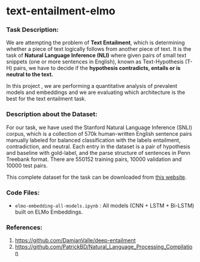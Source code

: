 # text-entailment-elmo


### Task Description:

We are attempting the problem of **Text Entailment**, which is determining whether a piece of text logically follows from another piece of text. It is the task of **Natural Language Inference (NLI)** where given pairs of small text snippets (one or more sentences in English), known as Text-Hypothesis (T-H) pairs, we have to decide if the **hypothesis contradicts, entails or is neutral to the text.** 

In this project , we are performing a quantitative analysis of prevalent models and embeddings and we are evaluating which architecture is the best for the text entailment task. 

### Description about the Dataset:

For our task, we have used the Stanford Natural Language Inference (SNLI) corpus, which is a collection of 570k human-written English sentence pairs manually labeled for balanced classification with the labels entailment, contradiction, and neutral. Each entry in the dataset is a pair of hypothesis and baseline with gold-label, and the parse structure of sentences in Penn Treebank format. There are 550152 training pairs, 10000 validation and 10000 test pairs.

This complete dataset for the task can be downloaded from [this website](https://nlp.stanford.edu/projects/snli/). 



### Code Files:

* `elmo-embedding-all-models.ipynb` : All models (CNN + LSTM + Bi-LSTM) built on ELMo Embeddings.

### References:

1. https://github.com/DamianValle/deep-entailment
2. https://github.com/PatrickBD/Natural_Language_Processing_Compilation
